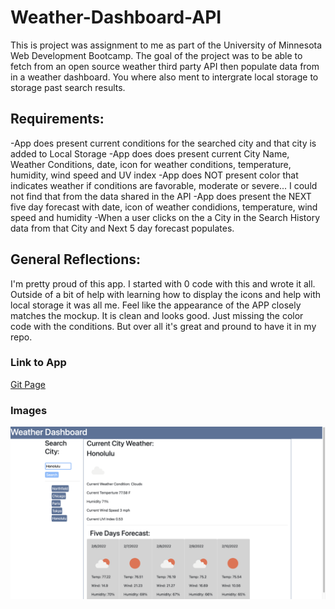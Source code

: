 # Weather-Dashboard-API
 
 This is project was assignment to me as part of the University of Minnesota Web Development Bootcamp.  The goal of the project was to be able to fetch from an open source weather third party API then populate data from in a weather dashboard.  You where also ment to intergrate local storage to storage past search results.  

 ## Requirements:

-App does present current conditions for the searched city and that city is added to Local Storage
-App does does present current City Name, Weather Conditions, date, icon for weather conditions, temperature, humidity, wind speed and UV index
-App does NOT present color that indicates weather if conditions are favorable, moderate or severe... I could not find that from the data shared in the API
-App does present the NEXT five day forecast with date, icon of weather condidions, temperature, wind speed and humidity
-When a user clicks on the a City in the Search History data from that City and Next 5 day forecast populates.

## General Reflections:

I'm pretty proud of this app.  I started with 0 code with this and wrote it all.  Outside of a bit of help with learning how to display the icons and help with local storage it was all me. Feel like the appearance of the APP closely matches the mockup.  It is clean and looks good.  Just missing the color code with the conditions.  But over all it's great and pround to have it in my repo.

### Link to App
<a href="https://danielp1742.github.io/weather-dashboard-api/">Git Page</a>

### Images

![Image-of-Main-Page](./assets/images/Screen-Shot.png)

